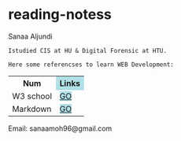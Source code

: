 # reading-notess
<!DOCTYPE html>
<html>
    Sanaa Aljundi
  
    Istudied CIS at HU & Digital Forensic at HTU.
   
    Here some referencses to learn WEB Development:
   
<table>
  <tr>
    <th> Num</th>
    <th style="background-color: powderblue">Links</th>
  </tr>
  <tr>
    <td>W3 school</td>
    <td> <a href="https://www.w3schools.com/" style="background-color: powderblue">GO</td>
  </tr>
  <tr>
    <td>Markdown</td>
    <td>  <a href="https://en.wikipedia.org/wiki/Markdown "  style="background-color: powderblue">GO</td>
  </tr>

</table>
Email: sanaamoh96@gmail.com
</body>
</html>
